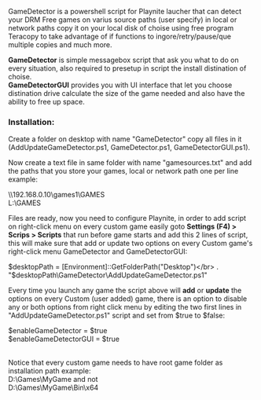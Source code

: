 GameDetector is a powershell script for Playnite laucher that can detect your DRM Free games on varius source paths (user specify) in local or network paths copy it on your local disk of choise using free program Teracopy to take advantage of if functions to ingore/retry/pause/que multiple copies and much more.

<b>GameDetector</b> is simple messagebox script that ask you what to do on every situation, also  required to presetup in script the install distination of choise.</br>
<b>GameDetectorGUI</b> provides you with UI interface that let you choose distination drive calculate the size of the game needed and also have the ability to free up space.

<h3><b>Installation:</b></h3>

Create a folder on desktop with name "GameDetector" copy all files in it (AddUpdateGameDetector.ps1, GameDetector.ps1, GameDetectorGUI.ps1).

Now create a text file in same folder with name "gamesources.txt" and add the paths that you store your games, local or network path one per line
example:

\\\192.168.0.10\games1\GAMES</br>
L:\GAMES

Files are ready, now you need to configure Playnite, in order to add script on right-click menu on every custom game easily goto <b>Settings (F4) > Scrips > Scripts</b> that run before game starts and add this 2 lines of script, this will make sure that add or update two options on every Custom game's right-click menu GameDetector and GameDetectorGUI:

$desktopPath = [Environment]::GetFolderPath("Desktop")</br>
. "$desktopPath\GameDetector\AddUpdateGameDetector.ps1"

Every time you launch any game the script above will <b>add</b> or <b>update</b> the options on every Custom (user added) game, there is an option to disable any or both options from right click menu by editing the two first lines in "AddUpdateGameDetector.ps1" script and set from $true to $false:
<p>
$enableGameDetector = $true</br>
$enableGameDetectorGUI = $true
</p>

</br>
Notice that every custom game needs to have root game folder as installation path example: </br>D:\Games\MyGame and not </br>D:\Games\MyGame\Bin\x64
